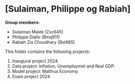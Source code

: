 # \[Sulaiman, Philippe og Rabiah\]

**Group members:**
- Sulaiman Malek (Zxc645)
- Philippe Diallo (Bmq911)
- Rabiah Zia Choudhary (Bst665)


This folder contains the following projects: 
1. Inaugural project 2024. 
2. Data project: Inflation, Unemploymet and Real GDP.
3. Model project: Malthus Economy. 
4. Exam project 2024
